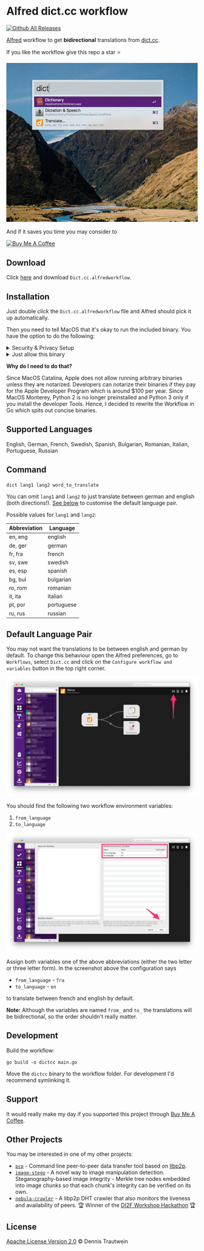 # Alfred dict.cc workflow

[![Github All Releases](https://img.shields.io/github/downloads/dennis-tra/alfred-dict.cc-workflow/total.svg)](https://github.com/dennis-tra/alfred-dict.cc-workflow/releases)

[Alfred](https://www.alfredapp.com/) workflow to get **bidirectional** translations from [dict.cc](http//dict.cc).

If you like the workflow give this repo a star ⭐

![Example animation](./assets/alfred-dict.cc-example.gif)

And if it saves you time you may consider to

<a href="https://www.buymeacoffee.com/dennistra" target="__blank"><img src="https://www.buymeacoffee.com/assets/img/custom_images/orange_img.png" alt="Buy Me A Coffee" style="height: 41px !important;width: 174px !important;box-shadow: 0px 3px 2px 0px rgba(190, 190, 190, 0.5) !important;-webkit-box-shadow: 0px 3px 2px 0px rgba(190, 190, 190, 0.5) !important;" ></a>

## Download

Click [here](https://github.com/dennis-tra/alfred-dict.cc-workflow/releases/tag/1.1.0) and download `Dict.cc.alfredworkflow`.

## Installation

Just double click the `Dict.cc.alfredworkflow` file and Alfred should pick it up automatically.

Then you need to tell MacOS that it's okay to run the included binary. You have the option to do the following:

<details>
<summary>Security & Privacy Setup</summary>

Beware that the following configuration applies to all workflows you have currently installed and all future ones.

<img src="./assets/security_and_privacy.png" alt="Security & Privacy Setup"/>

</details>

<details>
<summary>Just allow this binary</summary>

Open the workflow directory

<img src="./assets/open_workflow.png" alt="Open workflow directory"/>

Right click on the `dictcc` binary and select `Open` in the pop up.

<img src="./assets/open_binary.png" alt="Open dictcc binary"/>

This will open a Terminal window and you should see an error message. However, you have now indicated to MacOS that it's okay to run the binary.

Close all windows and you're good to go.

</details>

**Why do I need to do that?**

Since MacOS Catalina, Apple does not allow running arbitrary binaries unless they are notarized. Developers can notarize their binaries if they pay for the Apple Developer Program which is around $100 per year. Since MacOS Monterey, Python 2 is no longer preinstalled and Python 3 only if you install the developer Tools. Hence, I decided to rewrite the Workflow in Go which spits out concise binaries.

## Supported Languages

English, German, French, Swedish, Spanish, Bulgarian, Romanian, Italian, Portuguese, Russian

## Command

`dict lang1 lang2 word_to_translate`

You can omit `lang1` and `lang2` to just translate between german and english (both directions!). [See below](#default-language-pair) to customise the default language pair.

Possible values for `lang1` and `lang2`:

| Abbreviation | Language   |
| ------------ | ---------- |
| en, eng      | english    |
| de, ger      | german     |
| fr, fra      | french     |
| sv, swe      | swedish    |
| es, esp      | spanish    |
| bg, bul      | bulgarian  |
| ro, rom      | romanian   |
| it, ita      | italian    |
| pt, por      | portuguese |
| ru, rus      | russian    |

## Default Language Pair

You may not want the translations to be between english and german by default. To change this behaviour open the Alfred preferences, go to `Workflows`, select `Dict.cc` and click on the `Configure workflow and variables` button in the top right corner.

![Default language setup step 1](./assets/default_language_step_1.png)

You should find the following two workflow environment variables:

1. `from_language`
2. `to_language`

![Default language setup step 2](./assets/default_language_step_2.png)

Assign both variables one of the above abbreviations (either the two letter or three letter form). In the screenshot above the configuration says

* `from_language` - `fra`
* `to_language` - `en`

to translate between french and english by default.

**Note:** Although the variables are named `from_` and `to_` the translations will be bidirectional, so the order shouldn't really matter.

## Development

Build the workflow:

```shell
go build -o dictcc main.go
```

Move the `dictcc` binary to the workflow folder. For development I'd recommend symlinking it.

## Support

It would really make my day if you supported this project through [Buy Me A Coffee](https://www.buymeacoffee.com/dennistra).

## Other Projects

You may be interested in one of my other projects:

* [`pcp`](https://github.com/dennis-tra/pcp) - Command line peer-to-peer data transfer tool based on [libp2p](https://github.com/libp2p/go-libp2p).
* [`image-stego`](https://github.com/dennis-tra/image-stego) - A novel way to image manipulation detection. Steganography-based image integrity - Merkle tree nodes embedded into image chunks so that each chunk's integrity can be verified on its own.
* [`nebula-crawler`](https://github.com/dennis-tra/nebula-crawler) - A libp2p DHT crawler that also monitors the liveness and availability of peers. 🏆 Winner of the [DI2F Workshop Hackathon](https://research.protocol.ai/blog/2021/decentralising-the-internet-with-ipfs-and-filecoin-di2f-a-report-from-the-trenches) 🏆

## License

[Apache License Version 2.0](LICENSE) © Dennis Trautwein
